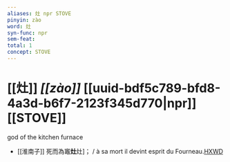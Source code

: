 ```yaml
---
aliases: 灶 npr STOVE
pinyin: zào
word: 灶
syn-func: npr
sem-feat: 
total: 1
concept: STOVE 
---
```

# [[灶]] *[[zào]]*  [[uuid-bdf5c789-bfd8-4a3d-b6f7-2123f345d770|npr]] [[STOVE]]
god of the kitchen furnace
 - [[淮南子]] 死而為竈**灶**灶]； / à sa mort il devint esprit du Fourneau.[HXWD](https://hxwd.org/textview.html?location=KR3j0010_tls_013-34a.31)